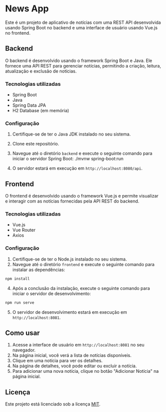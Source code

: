 # News App

Este é um projeto de aplicativo de notícias com uma REST API desenvolvida usando Spring Boot no backend e uma interface de usuário usando Vue.js no frontend.

## Backend

O backend é desenvolvido usando o framework Spring Boot e Java. Ele fornece uma API REST para gerenciar notícias, permitindo a criação, leitura, atualização e exclusão de notícias.

### Tecnologias utilizadas

- Spring Boot
- Java
- Spring Data JPA
- H2 Database (em memória)

### Configuração

1. Certifique-se de ter o Java JDK instalado no seu sistema.
2. Clone este repositório.
3. Navegue até o diretório `backend` e execute o seguinte comando para iniciar o servidor Spring Boot:
 ./mvnw spring-boot:run


   
4. O servidor estará em execução em `http://localhost:8080/api`.

## Frontend

O frontend é desenvolvido usando o framework Vue.js e permite visualizar e interagir com as notícias fornecidas pela API REST do backend.

### Tecnologias utilizadas

- Vue.js
- Vue Router
- Axios

### Configuração

1. Certifique-se de ter o Node.js instalado no seu sistema.
2. Navegue até o diretório `frontend` e execute o seguinte comando para instalar as dependências:
   
```bash
npm install
```
4. Após a conclusão da instalação, execute o seguinte comando para iniciar o servidor de desenvolvimento:
   
```bash
npm run serve
```
5. O servidor de desenvolvimento estará em execução em `http://localhost:8081`.

## Como usar

1. Acesse a interface de usuário em `http://localhost:8081` no seu navegador.
2. Na página inicial, você verá a lista de notícias disponíveis.
3. Clique em uma notícia para ver os detalhes.
4. Na página de detalhes, você pode editar ou excluir a notícia.
5. Para adicionar uma nova notícia, clique no botão "Adicionar Notícia" na página inicial.


## Licença

Este projeto está licenciado sob a licença [MIT](LICENSE).






